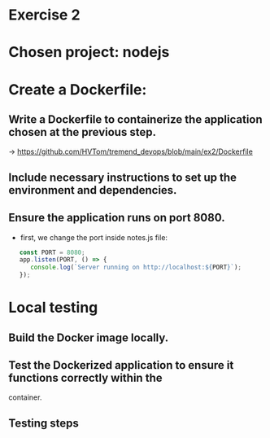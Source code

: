 # Exercise 2

# Chosen project: nodejs

# Create a Dockerfile:
 
## Write a Dockerfile to containerize the application chosen at the previous step.

 -> https://github.com/HVTom/tremend_devops/blob/main/ex2/Dockerfile

## Include necessary instructions to set up the environment and dependencies.

## Ensure the application runs on port 8080.
 - first, we change the port inside notes.js file:
```javascript
   const PORT = 8080;
   app.listen(PORT, () => {
      console.log(`Server running on http://localhost:${PORT}`);
   });
```


# Local testing

## Build the Docker image locally.

## Test the Dockerized application to ensure it functions correctly within the
container.

## Testing steps
